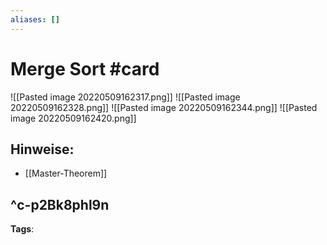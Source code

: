 ```yaml
---
aliases: []
---
```


# Merge Sort #card
![[Pasted image 20220509162317.png]]
![[Pasted image 20220509162328.png]]
![[Pasted image 20220509162344.png]]
![[Pasted image 20220509162420.png]]
## Hinweise:
- [[Master-Theorem]]

^c-p2Bk8phl9n
---
**Tags**: 
